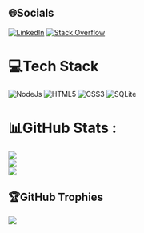 

## 🌐Socials
[![LinkedIn](https://img.shields.io/badge/LinkedIn-0077B5?style=for-the-badge&logo=linkedin&logoColor=white)](https://www.linkedin.com/in/pastoregg)
[![Stack Overflow](https://img.shields.io/badge/Stack_Overflow-FE7A16?style=for-the-badge&logo=stack-overflow&logoColor=white)](https://stackoverflow.com/users/pastoregg)


# 💻Tech Stack
![NodeJs](https://img.shields.io/badge/Node.js-43853D?style=for-the-badge&logo=node.js&logoColor=white) ![HTML5](https://img.shields.io/badge/html5-%23E34F26.svg?style=flat&logo=html5&logoColor=white) ![CSS3](https://img.shields.io/badge/css3-%231572B6.svg?style=flat&logo=css3&logoColor=white) ![SQLite](https://img.shields.io/badge/sqlite-%2307405e.svg?style=flat&logo=sqlite&logoColor=white)
# 📊GitHub Stats :
![](https://github-readme-stats.vercel.app/api?username=Pastoregg&theme=synthwave&hide_border=false&include_all_commits=false&count_private=false)<br/>
![](https://github-readme-streak-stats.herokuapp.com/?user=Pastoregg&theme=synthwave&hide_border=false)<br/>
![](https://github-readme-stats.vercel.app/api/top-langs/?username=Pastoregg&theme=synthwave&hide_border=false&include_all_commits=false&count_private=false&layout=compact)

## 🏆GitHub Trophies
![](https://github-profile-trophy.vercel.app/?username=Pastoregg&theme=dracula&no-frame=false&no-bg=false&margin-w=4)

